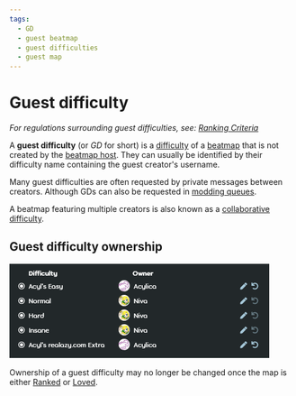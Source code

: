 ```yaml
---
tags:
  - GD
  - guest beatmap
  - guest difficulties
  - guest map
---
```


# Guest difficulty

*For regulations surrounding guest difficulties, see: [Ranking Criteria](/wiki/Ranking_Criteria)*

A **guest difficulty** (or *GD* for short) is a [difficulty](/wiki/Beatmap/Difficulty) of a [beatmap](/wiki/Beatmap) that is not created by the [beatmap host](/wiki/Beatmap/Beatmap_host). They can usually be identified by their difficulty name containing the guest creator's username.

Many guest difficulties are often requested by private messages between creators. Although GDs can also be requested in [modding queues](https://osu.ppy.sh/community/forums/60)<!-- TODO: should link to an article about queues, not the forum -->.

A beatmap featuring multiple creators is also known as a [collaborative difficulty](/wiki/Beatmap/Beatmap_collaborations).

## Guest difficulty ownership

![](img/gd_ownership.png)

Ownership of a guest difficulty may no longer be changed once the map is either [Ranked](wiki/Beatmap/Category#ranked) or [Loved](wiki/Beatmap/Category#loved).

